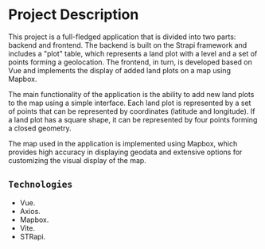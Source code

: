 # Project Description

This project is a full-fledged application that is divided into two parts: backend and frontend. The backend is built on the Strapi framework and includes a "plot" table, which represents a land plot with a level and a set of points forming a geolocation. The frontend, in turn, is developed based on Vue and implements the display of added land plots on a map using Mapbox.

The main functionality of the application is the ability to add new land plots to the map using a simple interface. Each land plot is represented by a set of points that can be represented by coordinates (latitude and longitude). If a land plot has a square shape, it can be represented by four points forming a closed geometry.

The map used in the application is implemented using Mapbox, which provides high accuracy in displaying geodata and extensive options for customizing the visual display of the map.

## `Technologies`

- Vue.
- Axios.
- Mapbox.
- Vite.
- STRapi.
